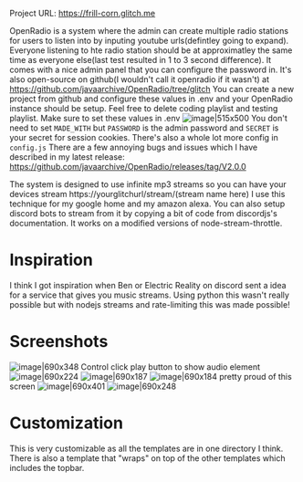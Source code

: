 Project URL: https://frill-corn.glitch.me

OpenRadio is a system where the admin can create multiple radio stations for users to listen into by inputing youtube urls(defintley going to expand). Everyone listening to hte radio station should be at approximatley the same time as everyone else(last test resulted in 1 to 3 second difference). It comes with a nice admin panel that you can configure the password in. It's also open-source on github(I wouldn't call it openradio if it wasn't) at https://github.com/javaarchive/OpenRadio/tree/glitch
You can create a new project from github and configure these values in .env and your OpenRadio instance should be setup. Feel free to delete coding playlist and testing playlist. Make sure to set these values in .env
![image|515x500](https://aws1.discourse-cdn.com/business6/uploads/glitch/original/2X/2/26e174f9970d1c2934402ddec18e3c629dbbda36.png)
You don't need to set `MADE_WITH` but `PASSWORD` is the admin password and `SECRET` is your secret for session cookies. There's also a whole lot more config in `config.js`
There are a few annoying bugs and issues which I have described in my latest release: https://github.com/javaarchive/OpenRadio/releases/tag/V2.0.0

The system is designed to use infinite mp3 streams so you can have your devices stream https://yourglitchurl/stream/(stream name here)
I use this technique for my google home and my amazon alexa. You can also setup discord bots to stream from it by copying a bit of code from discordjs's documentation. It works on a modified versions of node-stream-throttle.

# Inspiration

I think I got inspiration when Ben or Electric Reality on discord sent a idea for a service that gives you music streams. Using python this wasn't really possible but with nodejs streams and rate-limiting this was made possible!

# Screenshots

![image|690x348](https://aws1.discourse-cdn.com/business6/uploads/glitch/original/2X/c/c5831337dd3a7a12b81c32bbe372651e43608fb6.png)
Control click play button to show audio element
![image|690x224](https://aws1.discourse-cdn.com/business6/uploads/glitch/optimized/2X/6/6c03e1a21717cd1355edb3018d9482d60ce550f3_2_690x224.png)
![image|690x187](https://aws1.discourse-cdn.com/business6/uploads/glitch/optimized/2X/7/751900a40f395403f8cad076ebf8104c7af87332_2_690x187.png)
![image|690x184](https://aws1.discourse-cdn.com/business6/uploads/glitch/optimized/2X/c/cac1cc48a1a4daa52c0bc2ac85a702ba42c1892f_2_690x184.png)
pretty proud of this screen
![image|690x401](https://aws1.discourse-cdn.com/business6/uploads/glitch/optimized/2X/4/4db4de2291312f62dad7f085d33fd6fc4c7f2130_2_690x401.png)
![image|690x248](https://aws1.discourse-cdn.com/business6/uploads/glitch/original/2X/4/42bb910d85c90fec87be2d5d537739d72a773a0d.png)

# Customization

This is very customizable as all the templates are in one directory I think. There is also a template that "wraps" on top of the other templates which includes the topbar.

